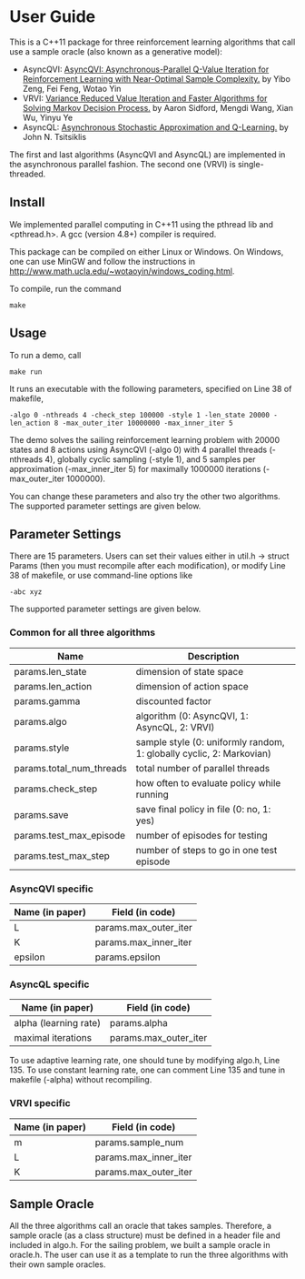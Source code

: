 # User Guide

This is a C++11 package for three reinforcement learning algorithms that call use a sample oracle (also known as a generative model):
- AsyncQVI: [AsyncQVI: Asynchronous-Parallel Q-Value Iteration for Reinforcement Learning with Near-Optimal Sample Complexity.](https://arxiv.org/abs/1812.00885) by Yibo Zeng, Fei Feng, Wotao Yin
- VRVI:    [Variance Reduced Value Iteration and Faster Algorithms for Solving Markov Decision Process.](https://arxiv.org/abs/1710.09988) by Aaron Sidford, Mengdi Wang, Xian Wu, Yinyu Ye
- AsyncQL: [Asynchronous Stochastic Approximation and Q-Learning.](http://www.mit.edu/~jnt/Papers/J052-94-jnt-q.pdf) by John N. Tsitsiklis

The first and last algorithms (AsyncQVI and AsyncQL) are implemented in the asynchronous parallel fashion. The second one (VRVI) is single-threaded. 

## Install
We implemented parallel computing in C++11 using the pthread lib and <pthread.h>. A gcc (version 4.8+) compiler is required. 

This package can be compiled on either Linux or Windows. On Windows, one can use MinGW and follow the instructions in  http://www.math.ucla.edu/~wotaoyin/windows_coding.html. 

To compile, run the command

    make

## Usage

To run a demo, call

    make run

It runs an executable with the following  parameters, specified on Line 38 of makefile,

    -algo 0 -nthreads 4 -check_step 100000 -style 1 -len_state 20000 -len_action 8 -max_outer_iter 10000000 -max_inner_iter 5

The demo solves the sailing reinforcement learning problem with 20000 states and 8 actions using AsyncQVI (-algo 0) with 4 parallel threads (-nthreads 4), globally cyclic sampling (-style 1), and 5 samples per approximation (-max_inner_iter 5) for maximally 1000000 iterations (-max_outer_iter 1000000). 

You can change these parameters and also try the other two algorithms. The supported parameter settings are given below.

## Parameter Settings
There are 15 parameters. Users can set their values either in util.h -> struct Params (then you must recompile after each modification), or modify Line 38 of makefile, or use command-line options like

    -abc xyz 

The supported parameter settings are given below.

### Common for all three algorithms ###
Name | Description
-----|--------
params.len_state| dimension of state space
params.len_action| dimension of action space
params.gamma | discounted factor
params.algo | algorithm (0: AsyncQVI, 1: AsyncQL, 2: VRVI)
params.style | sample style (0: uniformly random, 1: globally cyclic, 2: Markovian)
params.total_num_threads | total number of parallel threads
params.check_step | how often to evaluate policy while running
params.save | save final policy in file (0: no, 1: yes)
params.test_max_episode | number of episodes for testing
params.test_max_step | number of steps to go in one test episode


### AsyncQVI specific ###
  Name (in paper) | Field (in code)
  ------|------
  L     | params.max_outer_iter
  K     | params.max_inner_iter
  epsilon | params.epsilon
  
### AsyncQL specific ###
  Name (in paper) | Field (in code)
  ------|------
  alpha (learning rate) | params.alpha
  maximal iterations | params.max_outer_iter

To use adaptive learning rate, one should tune by modifying algo.h, Line 135. 
To use constant learning rate, one can comment Line 135 and tune in makefile (-alpha) without recompiling.

### VRVI specific ###
  Name (in paper) | Field (in code)
  ------|------
  m | params.sample_num
  L | params.max_inner_iter
  K | params.max_outer_iter
  
## Sample Oracle
All the three algorithms call an oracle that takes samples. Therefore, a sample oracle (as a class structure) must be defined in a header file and included in algo.h. For the sailing problem, we built a sample oracle in oracle.h. The user can use it as a template to run the three algorithms with their own sample oracles.
